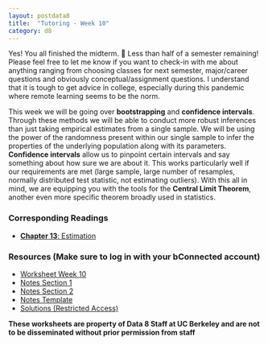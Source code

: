 ```yaml
---
layout: postdata8
title:  "Tutoring - Week 10"
category: d8
---
```


Yes! You all finished the midterm. 🎉 Less than half of a semester remaining! Please feel free to let me know if you want to check-in with me about anything ranging from choosing classes for next semester, major/career questions and obviously conceptual/assignment questions. I understand that it is tough to get advice in college, especially during this pandemic where remote learning seems to be the norm.

This week we will be going over **bootstrapping** and **confidence intervals**. Through these methods we will be able to conduct more robust inferences than just taking empirical estimates from a single sample. We will be using the power of the randomness present within our single sample to infer the properties of the underlying population along with its parameters. **Confidence intervals** allow us to pinpoint certain intervals and say something about how sure we are about it. This works particularly well if our requirements are met (large sample, large number of resamples, normally distributed test statistic, not estimating outliers). With this all in mind, we are equipping you with the tools for the **Central Limit Theorem**, another even more specific theorem broadly used in statistics.

### Corresponding Readings

- [**Chapter 13**: Estimation](https://www.inferentialthinking.com/chapters/13/Estimation.html)

### Resources (Make sure to log in with your bConnected account)

- [Worksheet Week 10](https://drive.google.com/file/d/1W2mJ0vXJpx8yz7obrCr_yeUNfSZJbAyz/view?usp=sharing)
- [Notes Section 1](/assets/docs/tutsec10-sec1.pdf)
- [Notes Section 2](/assets/docs/tutsec10-sec2.pdf)
- [Notes Template](/assets/docs/tutsec10.pdf)
- [Solutions (Restricted Access)](https://drive.google.com/file/d/1FKiRfntzh6T_fekpCgs3f9lCFfSO9VdA/view?usp=sharing)



**These worksheets are property of Data 8 Staff at UC Berkeley and are not to be disseminated without prior permission from staff**

